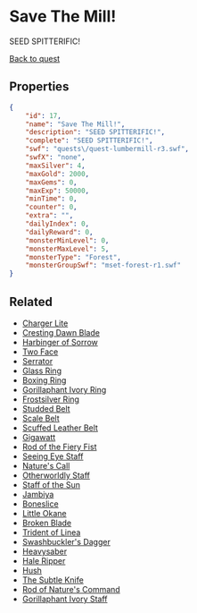 # Save The Mill!

SEED SPITTERIFIC!

[Back to quest](../quests.md)

## Properties

```json
{
    "id": 17,
    "name": "Save The Mill!",
    "description": "SEED SPITTERIFIC!",
    "complete": "SEED SPITTERIFIC!",
    "swf": "quests\/quest-lumbermill-r3.swf",
    "swfX": "none",
    "maxSilver": 4,
    "maxGold": 2000,
    "maxGems": 0,
    "maxExp": 50000,
    "minTime": 0,
    "counter": 0,
    "extra": "",
    "dailyIndex": 0,
    "dailyReward": 0,
    "monsterMinLevel": 0,
    "monsterMaxLevel": 5,
    "monsterType": "Forest",
    "monsterGroupSwf": "mset-forest-r1.swf"
}
```

## Related

- [Charger Lite](../items/31-charger-lite.md)
- [Cresting Dawn Blade](../items/35-cresting-dawn-blade.md)
- [Harbinger of Sorrow](../items/74-harbinger-of-sorrow.md)
- [Two Face](../items/76-two-face.md)
- [Serrator](../items/102-serrator.md)
- [Glass Ring](../items/121-glass-ring.md)
- [Boxing Ring](../items/126-boxing-ring.md)
- [Gorillaphant Ivory Ring](../items/127-gorillaphant-ivory-ring.md)
- [Frostsilver Ring](../items/131-frostsilver-ring.md)
- [Studded Belt](../items/157-studded-belt.md)
- [Scale Belt](../items/158-scale-belt.md)
- [Scuffed Leather Belt](../items/160-scuffed-leather-belt.md)
- [Gigawatt](../items/182-gigawatt.md)
- [Rod of the Fiery Fist](../items/186-rod-of-the-fiery-fist.md)
- [Seeing Eye Staff](../items/187-seeing-eye-staff.md)
- [Nature's Call](../items/188-nature-s-call.md)
- [Otherworldly Staff](../items/211-otherworldly-staff.md)
- [Staff of the Sun](../items/212-staff-of-the-sun.md)
- [Jambiya](../items/228-jambiya.md)
- [Boneslice](../items/230-boneslice.md)
- [Little Okane](../items/231-little-okane.md)
- [Broken Blade](../items/239-broken-blade.md)
- [Trident of Linea](../items/295-trident-of-linea.md)
- [Swashbuckler's Dagger](../items/315-swashbuckler-s-dagger.md)
- [Heavysaber](../items/374-heavysaber.md)
- [Hale Ripper](../items/375-hale-ripper.md)
- [Hush](../items/377-hush.md)
- [The Subtle Knife](../items/378-the-subtle-knife.md)
- [Rod of Nature's Command](../items/381-rod-of-nature-s-command.md)
- [Gorillaphant Ivory Staff](../items/382-gorillaphant-ivory-staff.md)

